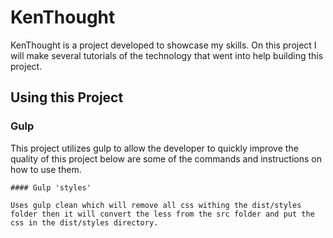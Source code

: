 # KenThought 

KenThought is a project developed to showcase my skills. On this project I will make several tutorials of the technology that went into help building this project. 

## Using this Project 

### Gulp
    
This project utilizes gulp to allow the developer to quickly improve the quality of this project below are some of the commands and instructions on how to use them.

    #### Gulp 'styles'
    
    Uses gulp clean which will remove all css withing the dist/styles folder then it will convert the less from the src folder and put the css in the dist/styles directory.